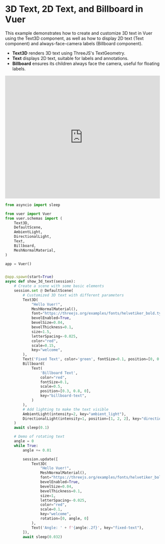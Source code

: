 
# 3D Text, 2D Text, and Billboard in Vuer

This example demonstrates how to create and customize 3D text in Vuer using the Text3D component, as well as how to display 2D text (Text component) and always-face-camera labels (Billboard component).

- **Text3D** renders 3D text using ThreeJS's TextGeometry.
- **Text** displays 2D text, suitable for labels and annotations.
- **Billboard** ensures its children always face the camera, useful for floating labels.

<iframe src="https://vuer.ai/?background=131416,fff&collapseMenu=true&scene=3gAHqGNoaWxkcmVuld4ADahjaGlsZHJlbpKrSGVsbG8gVnVlciHeAAKjdGFnsm1lc2hOb3JtYWxNYXRlcmlhbKNrZXmiNDGjdGFnplRleHQzRKNrZXmnd2VsY29tZaRmb2502UBodHRwczovL3RocmVlanMub3JnL2V4YW1wbGVzL2ZvbnRzL2hlbHZldGlrZXJfYm9sZC50eXBlZmFjZS5qc29upnNtb290aMCqbGluZUhlaWdodACtbGV0dGVyU3BhY2luZ8u%2FmZmZoAAAAKxiZXZlbEVuYWJsZWTDqWJldmVsU2l6Zcs%2FpHrhQAAAAK5iZXZlbFRoaWNrbmVzc8s%2FuZmZoAAAAKRzaXplyz%2F4AAAAAAAApWNvbG9yo3JlZKVzY2FsZcs%2FwzMzQAAAAN4ABqhjaGlsZHJlbpGqRml4ZWQgVGV4dKN0YWekVGV4dKNrZXmqZml4ZWQtdGV4dKVjb2xvcqVncmVlbqhmb250U2l6Zcs%2FuZmZoAAAAKhwb3NpdGlvbpMAyz%2FTMzNAAAAA%2F94AB6hjaGlsZHJlbpHeAAeoY2hpbGRyZW6RrkJpbGxib2FyZCBUZXh0o3RhZ6RUZXh0o2tlea5iaWxsYm9hcmQtdGV4dKVjb2xvcqNyZWSoZm9udFNpemXLP7mZmaAAAAClc2NhbGXLP%2BAAAAAAAACocG9zaXRpb26Tyz%2FTMzNAAAAAyz%2FpmZmgAAAAAKN0YWepQmlsbGJvYXJko2tleaI0MqZmb2xsb3fDpWxvY2tYwqVsb2NrWcKlbG9ja1rC3gAEqGNoaWxkcmVukKN0YWesQW1iaWVudExpZ2h0o2tlea1hbWJpZW50X2xpZ2h0qWludGVuc2l0eQLeAAWoY2hpbGRyZW6Qo3RhZ7BEaXJlY3Rpb25hbExpZ2h0o2tlebFkaXJlY3Rpb25hbF9saWdodKlpbnRlbnNpdHkBqHBvc2l0aW9ukwECAqN0YWelU2NlbmWja2V5ojQ1onVwkwABAKtyYXdDaGlsZHJlbpLeAASoY2hpbGRyZW6Qo3RhZ6xBbWJpZW50TGlnaHSja2V5tWRlZmF1bHRfYW1iaWVudF9saWdodKlpbnRlbnNpdHnLP%2BAAAAAAAADeAAWoY2hpbGRyZW6Qo3RhZ7BEaXJlY3Rpb25hbExpZ2h0o2tleblkZWZhdWx0X2RpcmVjdGlvbmFsX2xpZ2h0qWludGVuc2l0eQGmaGVscGVyw6xodG1sQ2hpbGRyZW6QqmJnQ2hpbGRyZW6T3gADqGNoaWxkcmVukKN0YWeqR3JhYlJlbmRlcqNrZXmnREVGQVVMVN4AA6hjaGlsZHJlbpCjdGFnr1BvaW50ZXJDb250cm9sc6NrZXmiNDPeAAOoY2hpbGRyZW6Qo3RhZ6RHcmlko2tleaI0NA%3D%3D" width="100%" height="400px" frameborder="0"></iframe>


```python
from asyncio import sleep

from vuer import Vuer
from vuer.schemas import (
    Text3D,
    DefaultScene,
    AmbientLight,
    DirectionalLight,
    Text,
    Billboard,
    MeshNormalMaterial,
)

app = Vuer()


@app.spawn(start=True)
async def show_3d_text(session):
    # Create a scene with some basic elements
    session.set @ DefaultScene(
        # Customized 3D text with different parameters
        Text3D(
            "Hello Vuer!",
            MeshNormalMaterial(),
            font="https://threejs.org/examples/fonts/helvetiker_bold.typeface.json",
            bevelEnabled=True,
            bevelSize=0.04,
            bevelThickness=0.1,
            size=1.5,
            letterSpacing=-0.025,
            color="red",
            scale=0.15,
            key="welcome",
        ),
        Text('Fixed Text', color='green', fontSize=0.1, position=[0, 0.3, -1], key="fixed-text"),
        Billboard(
            Text(
                'Billboard Text',
                color="red",
                fontSize=0.1,
                scale=0.5,
                position=[0.3, 0.8, 0],
                key="billboard-text",
            )
        ),
        # Add lighting to make the text visible
        AmbientLight(intensity=2, key="ambient_light"),
        DirectionalLight(intensity=1, position=[1, 2, 2], key="directional_light"),
    )
    await sleep(0.1)

    # Demo of rotating text
    angle = 0
    while True:
        angle += 0.01

        session.update([
            Text3D(
                "Hello Vuer!",
                MeshNormalMaterial(),
                font="https://threejs.org/examples/fonts/helvetiker_bold.typeface.json",
                bevelEnabled=True,
                bevelSize=0.04,
                bevelThickness=0.1,
                size=1,
                letterSpacing=-0.025,
                color="red",
                scale=0.1,
                key="welcome",
                rotation=[0, angle, 0]
            ),
            Text('Angle: ' + f'{angle:.2f}', key="fixed-text"),
        ]),
        await sleep(0.032)
```
